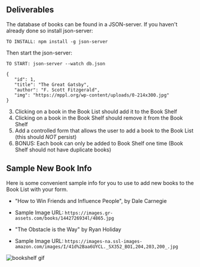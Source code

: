 ## Deliverables


The database of books can be found in a JSON-server. If you haven't already done so install json-server:

`TO INSTALL: npm install -g json-server`

Then start the json-server:

`TO START: json-server --watch db.json`

<!-- 1. Fetch to `http://localhost:3005/books`. You should get a response that is an array of multiple book objects that look like this: -->
```
{
   "id": 1,
   "title": "The Great Gatsby",
   "author": "F. Scott Fitzgerald",
   "img": "https://mppl.org/wp-content/uploads/0-214x300.jpg"
}
```

<!-- 2. Render a list of books that show the book title and book img -->
3. Clicking on a book in the Book List should add it to the Book Shelf
4. Clicking on a book in the Book Shelf should remove it from the Book Shelf
5. Add a controlled form that allows the user to add a book to the Book List (this should _NOT_ persist)
6. BONUS: Each book can only be added to Book Shelf one time (Book Shelf should not have duplicate books)

## Sample New Book Info
Here is some convenient sample info for you to use to add new books to the
Book List with your form.

* "How to Win Friends and Influence People", by Dale Carnegie
* Sample Image URL: `https://images.gr-assets.com/books/1442726934l/4865.jpg`


* "The Obstacle is the Way" by Ryan Holiday
* Sample Image URL: `https://images-na.ssl-images-amazon.com/images/I/41d%2Baa6UYCL._SX352_BO1,204,203,200_.jpg`

![bookshelf gif](BookShelf.gif)

